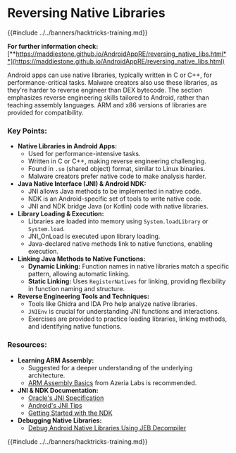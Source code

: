 # Reversing Native Libraries

{{#include ../../banners/hacktricks-training.md}}


**For further information check:** [**https://maddiestone.github.io/AndroidAppRE/reversing_native_libs.html**](https://maddiestone.github.io/AndroidAppRE/reversing_native_libs.html)

Android apps can use native libraries, typically written in C or C++, for performance-critical tasks. Malware creators also use these libraries, as they're harder to reverse engineer than DEX bytecode. The section emphasizes reverse engineering skills tailored to Android, rather than teaching assembly languages. ARM and x86 versions of libraries are provided for compatibility.

### Key Points:

- **Native Libraries in Android Apps:**
  - Used for performance-intensive tasks.
  - Written in C or C++, making reverse engineering challenging.
  - Found in `.so` (shared object) format, similar to Linux binaries.
  - Malware creators prefer native code to make analysis harder.
- **Java Native Interface (JNI) & Android NDK:**
  - JNI allows Java methods to be implemented in native code.
  - NDK is an Android-specific set of tools to write native code.
  - JNI and NDK bridge Java (or Kotlin) code with native libraries.
- **Library Loading & Execution:**
  - Libraries are loaded into memory using `System.loadLibrary` or `System.load`.
  - JNI_OnLoad is executed upon library loading.
  - Java-declared native methods link to native functions, enabling execution.
- **Linking Java Methods to Native Functions:**
  - **Dynamic Linking:** Function names in native libraries match a specific pattern, allowing automatic linking.
  - **Static Linking:** Uses `RegisterNatives` for linking, providing flexibility in function naming and structure.
- **Reverse Engineering Tools and Techniques:**
  - Tools like Ghidra and IDA Pro help analyze native libraries.
  - `JNIEnv` is crucial for understanding JNI functions and interactions.
  - Exercises are provided to practice loading libraries, linking methods, and identifying native functions.

### Resources:

- **Learning ARM Assembly:**
  - Suggested for a deeper understanding of the underlying architecture.
  - [ARM Assembly Basics](https://azeria-labs.com/writing-arm-assembly-part-1/) from Azeria Labs is recommended.
- **JNI & NDK Documentation:**
  - [Oracle's JNI Specification](https://docs.oracle.com/javase/7/docs/technotes/guides/jni/spec/jniTOC.html)
  - [Android's JNI Tips](https://developer.android.com/training/articles/perf-jni)
  - [Getting Started with the NDK](https://developer.android.com/ndk/guides/)
- **Debugging Native Libraries:**
  - [Debug Android Native Libraries Using JEB Decompiler](https://medium.com/@shubhamsonani/how-to-debug-android-native-libraries-using-jeb-decompiler-eec681a22cf3)


{{#include ../../banners/hacktricks-training.md}}


